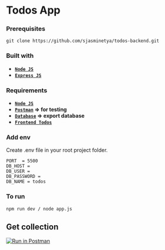 # Todos App

### Prerequisites

```
git clone https://github.com/sjasminetya/todos-backend.git
```

### Built with
* **[`Node JS`](https://nodejs.org/en/download/)**
* **[`Express JS`](http://expressjs.com/en/starter/installing.html)**

### Requirements
* **[`Node JS`](https://nodejs.org/en/download/)**
* **[`Postman`](https://www.postman.com/) => for testing**
* **[`Database`](https://github.com/sjasminetya/todos-backend/blob/main/todos.sql) => export database**
* **[`Frontend Todos`](https://github.com/sjasminetya/todos-frontend)**

### Add env
Create .env file in your root project folder.
```
PORT  = 5500
DB_HOST = 
DB_USER = 
DB_PASSWORD = 
DB_NAME = todos
```

### To run
```
npm run dev / node app.js
```

## Get collection

[![Run in Postman](https://run.pstmn.io/button.svg)](https://app.getpostman.com/run-collection/99f5cb587afceaafd205)
